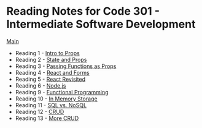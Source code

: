 # Reading Notes for Code 301 - Intermediate Software Development

[Main](README.md)

* Reading 1 - [Intro to Props](301/class1.md)
* Reading 2 - [State and Props](301/class2.md)
* Reading 3 - [Passing Functions as Props](301/class3.md)
* Reading 4 - [React and Forms](301/class4.md)
* Reading 5 - [React Revisited](301/class5.md)
* Reading 6 - [Node.js](301/class6.md)
* Reading 9 - [Functional Programming](301/class9.md)
* Reading 10 - [In Memory Storage](301/class10.md)
* Reading 11 - [SQL vs. NoSQL](301/class11.md)
* Reading 12 - [CRUD](301/class12.md)
* Reading 13 - [More CRUD](301/class13.md)


